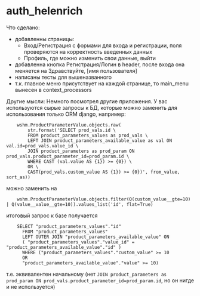 # auth_helenrich

Что сделано:
- добавленны страницы:
  - Вход/Регистрация с формами для входа и регистрации, поля проверяются на корректность введенных данных
  - Профиль, где можно изменить свои данные, выйти
- добавленна кнопка Регистрация/Логин в header, после входа она меняется на Здравствуйте, [имя пользователя]
- написаны тесты для вышеназванного
- т.к. главное меню присутствует на каждой странице, то main_menu вынесен в context_processors

Другие мысли:
Немного посмотрел другие приложения. У вас используются сырые запросы к БД, которые можно заменить для использования только ORM django, например:

```
    wshm.ProductParameterValue.objects.raw(
        str.format('SELECT prod_vals.id \
        FROM product_parameters_values as prod_vals \
        LEFT JOIN product_parameters_available_value as val ON val.id=prod_vals.value_id \
        JOIN product_parameters as prod_param ON prod_vals.product_parameter_id=prod_param.id \
        WHERE CAST (val.value AS {1}) >= {0}) \
        OR \
        CAST(prod_vals.custom_value AS {1}) >= {0})', from_value, sort_as))
```

можно заменить на

```
    wshm.ProductParameterValue.objects.filter(Q(custom_value__gte=10) | Q(value__value__gte=10)).values_list('id', flat=True)
```

итоговый запрос к базе получается

```
    SELECT "product_parameters_values"."id" 
      FROM "product_parameters_values" 
      LEFT OUTER JOIN "product_parameters_available_value" ON 
      ( "product_parameters_values"."value_id" = "product_parameters_available_value"."id" ) 
      WHERE ("product_parameters_values"."custom_value" >= 10 
      OR 
      "product_parameters_available_value"."value" >= 10)
```
т.е. эквивалентен начальному (нет `JOIN product_parameters as prod_param ON prod_vals.product_parameter_id=prod_param.id`, но он нигде и не используется)
